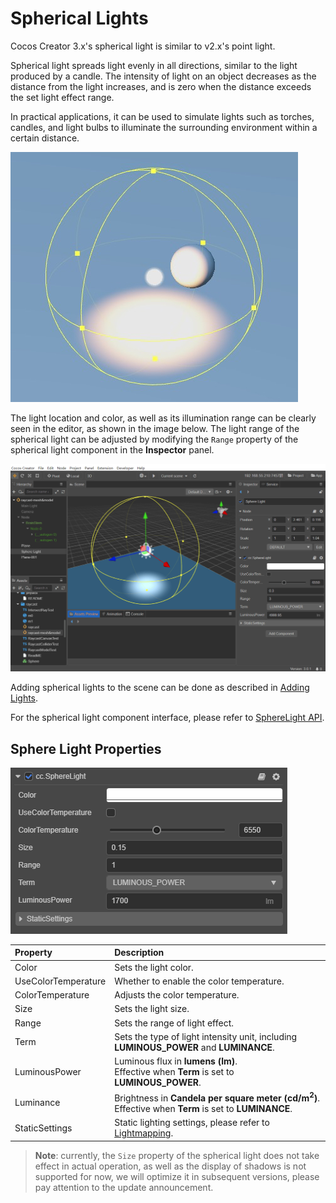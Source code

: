 # Spherical Lights

Cocos Creator 3.x's spherical light is similar to v2.x's point light.

Spherical light spreads light evenly in all directions, similar to the light produced by a candle. The intensity of light on an object decreases as the distance from the light increases, and is zero when the distance exceeds the set light effect range.

In practical applications, it can be used to simulate lights such as torches, candles, and light bulbs to illuminate the surrounding environment within a certain distance.

![sphere-light-edit](spherelight/sphere-light.jpg)

The light location and color, as well as its illumination range can be clearly seen in the editor, as shown in the image below. The light range of the spherical light can be adjusted by modifying the `Range` property of the spherical light component in the **Inspector** panel.

![sphere-light-edit](spherelight/sphere-light-edit.png)

Adding spherical lights to the scene can be done as described in [Adding Lights](index.md#adding-lights).

For the spherical light component interface, please refer to [SphereLight API](__APIDOC__/en/classes/component_light.spherelight.html).

## Sphere Light Properties

![image](spherelight/sphere-light-prop.png)

| Property | Description |
| :---- | :---- |
| Color | Sets the light color. |
| UseColorTemperature | Whether to enable the color temperature. |
| ColorTemperature |Adjusts the color temperature.|
| Size | Sets the light size. |
| Range | Sets the range of light effect. |
| Term | Sets the type of light intensity unit, including **LUMINOUS_POWER** and **LUMINANCE**.
| LuminousPower | Luminous flux in **lumens (lm)**.<br>Effective when **Term** is set to **LUMINOUS_POWER**. |
| Luminance | Brightness in **Candela per square meter (cd/m<sup>2</sup>)**.<br>Effective when **Term** is set to **LUMINANCE**. |
| StaticSettings | Static lighting settings, please refer to [Lightmapping](../lightmap.md). |

> **Note**: currently, the `Size` property of the spherical light does not take effect in actual operation, as well as the display of shadows is not supported for now, we will optimize it in subsequent versions, please pay attention to the update announcement.
